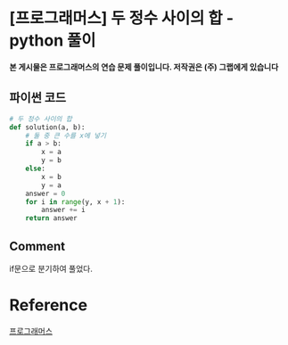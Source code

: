 # [프로그래머스] 두 정수 사이의 합 - python 풀이

**본 게시물은 프로그래머스의 연습 문제 풀이입니다. 저작권은 (주) 그랩에게 있습니다**

## 파이썬 코드

```python
# 두 정수 사이의 합
def solution(a, b):
    # 둘 중 큰 수를 x에 넣기
    if a > b:
        x = a
        y = b
    else:
        x = b
        y = a
    answer = 0
    for i in range(y, x + 1):
        answer += i
    return answer
```



## Comment

if문으로 분기하여 풀었다.

# Reference

[프로그래머스](https://programmers.co.kr)

